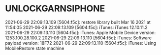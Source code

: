 # UNLOCKGARNSIPHONE
2021-06-29 22:09:13.109 [5604:f5c]: restore library built Mar 16 2021 at 11:54:05
2021-06-29 22:09:13.109 [5604:f5c]: iTunes: iTunes 12.10.11.2
2021-06-29 22:09:13.110 [5604:f5c]: iTunes: Apple Mobile Device version: 1253.100.28.100.2
2021-06-29 22:09:13.110 [5604:f5c]: iTunes: Software payload version: 18F72
2021-06-29 22:09:13.110 [5604:f5c]: iTunes: Using MobileRestore state machine
